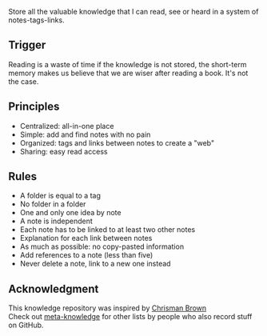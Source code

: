 Store all the valuable knowledge that I can read, see or heard in a system of notes-tags-links.

## Trigger

Reading is a waste of time if the knowledge is not stored, the short-term memory makes us believe that we are wiser after reading a book.
It's not the case.

## Principles 

* Centralized: all-in-one place
* Simple: add and find notes with no pain
* Organized: tags and links between notes to create a "web"
* Sharing: easy read access 

## Rules

* A folder is equal to a tag
* No folder in a folder
* One and only one idea by note
* A note is independent
* Each note has to be linked to at least two other notes
* Explanation for each link between notes
* As much as possible: no copy-pasted information
* Add references to a note (less than five)
* Never delete a note, link to a new one instead

## Acknowledgment

This knowledge repository was inspired by [Chrisman Brown](https://chrisman.github.io/11.html)  
Check out [meta-knowledge](https://github.com/RichardLitt/meta-knowledge) for other lists by people who also record stuff on GitHub.
